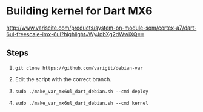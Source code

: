 Building kernel for Dart MX6
============================

http://www.variscite.com/products/system-on-module-som/cortex-a7/dart-6ul-freescale-imx-6ul?highlight=WyJpbXg2dWwiXQ==


Steps
-----

1. `git clone https://github.com/varigit/debian-var`

2. Edit the script with the correct branch.

2. `sudo ./make_var_mx6ul_dart_debian.sh --cmd deploy`
2. `sudo ./make_var_mx6ul_dart_debian.sh --cmd kernel`
